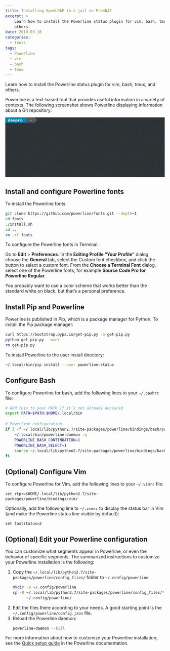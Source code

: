 ```yaml
---
title: Installing OpenLDAP in a jail on FreeNAS
excerpt: >
    Learn how to install the Powerline status plugin for vim, bash, tmux, and
    others.
date: 2019-03-16
categories:
  - tools
tags:
  - Powerline
  - vim
  - bash
  - tmux
---
```


Learn how to install the Powerline status plugin for vim, bash, tmux, and
others.

Powerline is a text-based tool that provides useful information in a variety of
contexts. The following screenshot shows Powerline displaying information about
a Git repository:

![Powerline demo][demo]

## Install and configure Powerline fonts

To install the Powerline fonts:

```sh
git clone https://github.com/powerline/fonts.git --depth=1
cd fonts
./install.sh
cd ..
rm -rf fonts
```

To configure the Powerline fonts in Terminal:

Go to **Edit** > **Preferences**. In the **Editing Profile “Your Profile”**
dialog, choose the **General** tab, select the Custom font checkbox, and click
the button to select a custom font. From the **Choose a Terminal Font** dialog,
select one of the Powerline fonts, for example **Source Code Pro for Powerline
Regular**.

You probably want to use a color scheme that works better than the standard
white on black, but that’s a personal preference.

## Install Pip and Powerline

Powerline is published in Pip, which is a package manager for Python. To install
the Pip package manager:

```sh
curl https://bootstrap.pypa.io/get-pip.py -o get-pip.py
python get-pip.py --user
rm get-pip.py
```

To install Powerline to the user install directory:

```sh
~/.local/bin/pip install --user powerline-status
```

## Configure Bash

To configure Powerline for bash, add the following lines to your `~/.bashrc`
file:

```sh
# Add this to your PATH if it’s not already declared
export PATH=$PATH:$HOME/.local/bin

# Powerline configuration
if [ -f ~/.local/lib/python2.7/site-packages/powerline/bindings/bash/powerline.sh ]; then
    ~/.local/bin/powerline-daemon -q
    POWERLINE_BASH_CONTINUATION=1
    POWERLINE_BASH_SELECT=1
    source ~/.local/lib/python2.7/site-packages/powerline/bindings/bash/powerline.sh
fi
```

## (Optional) Configure Vim

To configure Powerline for Vim, add the following lines to your `~/.vimrc` file:

```vim
set rtp+=$HOME/.local/lib/python2.7/site-packages/powerline/bindings/vim/
```

Optionally, add the following line to `~/.vimrc` to display the status bar in Vim
(and make the Powerline status line visible by default):

```vim
set laststatus=2
```

## (Optional) Edit your Powerline configuration

You can customize what segments appear in Powerline, or even the behavior of
specific segments. The summarized instructions to customize your Powerline
installation is the following:

1. Copy the `~/.local/lib/python2.7/site-packages/powerline/config_files/`
   folder to `~/.config/powerline`:
   ```sh
   mkdir -p ~/.config/powerline
   cp -R ~/.local/lib/python2.7/site-packages/powerline/config_files/* \
         ~/.config/powerline/
   ```
1. Edit the files there according to your needs. A good starting point is the
   `~/.config/powerline/config.json` file.
1. Reload the Powerline daemon:
   ```sh
   powerline-daemon --kill
   ```

For more information about how to customize your Powerline installation, see the
[Quick setup guide][0] in the Powerline documentation.

[0]:https://powerline.readthedocs.io/en/master/configuration.html#quick-guide
[demo]:/assets/images/powerline-demo.gif
